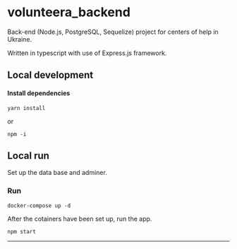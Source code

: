 # volunteera_backend
Back-end (Node.js, PostgreSQL, Sequelize) project for centers of help in Ukraine.

Written in typescript with use of Express.js framework.

## Local development

#### Install dependencies 
```
yarn install
```
or
```
npm -i
```
## Local run

Set up the data base and adminer.

### Run
```
docker-compose up -d
```
After the cotainers have been set up, run the app.

```
npm start
```

---
